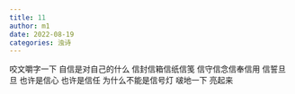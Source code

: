 ```yaml
---
title: 11
author: m1
date: 2022-08-19
categories: 浊诗
---
```


咬文嚼字一下
自信是对自己的什么
信封信箱信纸信笺
信守信念信奉信用
信誓旦旦
也许是信心
也许是信任
为什么不能是信号灯
啵地一下 亮起来